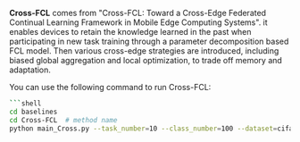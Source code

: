**Cross-FCL** comes from "Cross-FCL: Toward a Cross-Edge Federated Continual Learning Framework in Mobile Edge Computing Systems". it enables devices to retain the knowledge learned in the past when participating in new task training through a parameter decomposition based FCL model. Then various cross-edge strategies are introduced, including biased global aggregation and local optimization, to trade off memory and adaptation.

You can use the following command to run Cross-FCL:



~~~sh
```shell
cd baselines
cd Cross-FCL  # method name
python main_Cross.py --task_number=10 --class_number=100 --dataset=cifar100 
~~~

